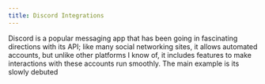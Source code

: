 ```yaml
---
title: Discord Integrations
---
```


Discord is a popular messaging app that has been going in fascinating directions with its API; like many social networking sites, it allows automated accounts, but unlike other platforms I know of, it includes features to make interactions with these accounts run smoothly. The main example is its slowly debuted
